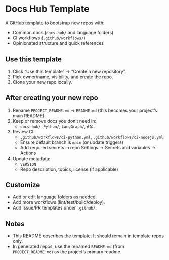 # Docs Hub Template

A GitHub template to bootstrap new repos with:
- Common docs (`docs-hub/` and language folders)
- CI workflows (`.github/workflows/`)
- Opinionated structure and quick references

## Use this template
1. Click “Use this template” → “Create a new repository”.
2. Pick owner/name, visibility, and create the repo.
3. Clone your new repo locally.

## After creating your new repo
1. Rename `PROJECT_README.md` → `README.md` (this becomes your project’s main README).
2. Keep or remove docs you don’t need in:
   - `docs-hub/`, `Python/`, `LangGraph/`, etc.
3. Review CI:
   - `.github/workflows/ci-python.yml`, `.github/workflows/ci-nodejs.yml`
   - Ensure default branch is `main` (or update triggers)
   - Add required secrets in repo Settings → Secrets and variables → Actions
4. Update metadata:
   - `VERSION`
   - Repo description, topics, license (if applicable)

## Customize
- Add or edit language folders as needed.
- Add more workflows (lint/test/build/deploy).
- Add issue/PR templates under `.github/`.

## Notes
- This README describes the template. It should remain in template repos only.
- In generated repos, use the renamed `README.md` (from `PROJECT_README.md`) as the project’s primary readme.